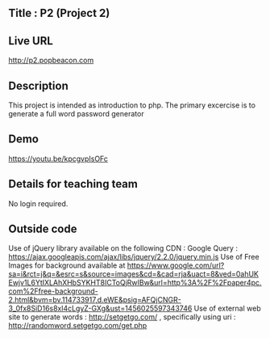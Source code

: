 
## Title : P2 (Project 2)

## Live URL
<http://p2.popbeacon.com>

## Description
This project is intended as introduction to php. The primary excercise is to generate a full word password generator

## Demo
<https://youtu.be/kpcgvpIsOFc>

## Details for teaching team
No login required.


## Outside code
Use of jQuery library available on the following CDN : Google Query : https://ajax.googleapis.com/ajax/libs/jquery/2.2.0/jquery.min.js
Use of Free Images for background available at https://www.google.com/url?sa=i&rct=j&q=&esrc=s&source=images&cd=&cad=rja&uact=8&ved=0ahUKEwjv1L6YtIXLAhXHbSYKHT8ICToQjRwIBw&url=http%3A%2F%2Fpaper4pc.com%2Ffree-background-2.html&bvm=bv.114733917,d.eWE&psig=AFQjCNGR-3_0fx8SiD16s8xl4cLgyZ-GXg&ust=1456025597343746
Use of external web site to generate words : http://setgetgo.com/  , specifically using uri : http://randomword.setgetgo.com/get.php